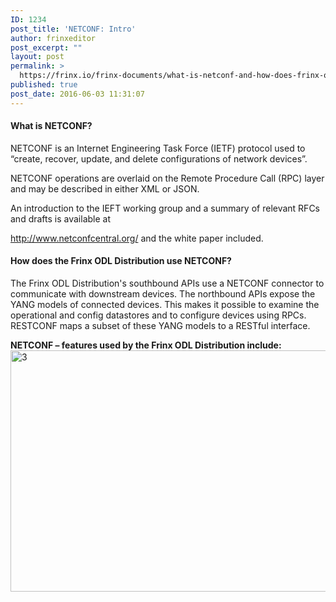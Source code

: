 ```yaml
---
ID: 1234
post_title: 'NETCONF: Intro'
author: frinxeditor
post_excerpt: ""
layout: post
permalink: >
  https://frinx.io/frinx-documents/what-is-netconf-and-how-does-frinx-odl-distribution-use-netconf.html
published: true
post_date: 2016-06-03 11:31:07
---
```

#### What is NETCONF?

NETCONF is an Internet Engineering Task Force (IETF) protocol used to “create, recover, update, and delete configurations of network devices”.

NETCONF operations are overlaid on the Remote Procedure Call (RPC) layer and may be described in either XML or JSON.

An introduction to the IEFT working group and a summary of relevant RFCs and drafts is available at

<http://www.netconfcentral.org/> and the white paper included.

#### How does the Frinx ODL Distribution use NETCONF?

The Frinx ODL Distribution's southbound APIs use a NETCONF connector to communicate with downstream devices. The northbound APIs expose the YANG models of connected devices. This makes it possible to examine the operational and config datastores and to configure devices using RPCs. RESTCONF maps a subset of these YANG models to a RESTful interface.

**NETCONF – features used by the Frinx ODL Distribution include:** <img class="aligncenter wp-image-1286 size-full" src="https://frinx.io/wp-content/uploads/2016/06/3.png" alt="3" width="637" height="386" />
